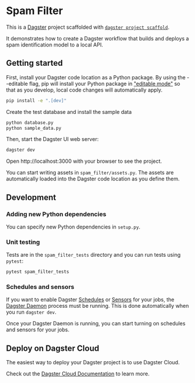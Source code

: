 # Spam Filter

This is a [Dagster](https://dagster.io/) project scaffolded with [`dagster project scaffold`](https://docs.dagster.io/getting-started/create-new-project).

It demonstrates how to create a Dagster workflow that builds and deploys a spam identification model to a local API.

## Getting started

First, install your Dagster code location as a Python package. By using the --editable flag, pip will install your Python package in ["editable mode"](https://pip.pypa.io/en/latest/topics/local-project-installs/#editable-installs) so that as you develop, local code changes will automatically apply.

```bash
pip install -e ".[dev]"
```

Create the test database and install the sample data

```bash
python database.py
python sample_data.py
```

Then, start the Dagster UI web server:

```bash
dagster dev
```

Open http://localhost:3000 with your browser to see the project.

You can start writing assets in `spam_filter/assets.py`. The assets are automatically loaded into the Dagster code location as you define them.

## Development


### Adding new Python dependencies

You can specify new Python dependencies in `setup.py`.

### Unit testing

Tests are in the `spam_filter_tests` directory and you can run tests using `pytest`:

```bash
pytest spam_filter_tests
```

### Schedules and sensors

If you want to enable Dagster [Schedules](https://docs.dagster.io/concepts/partitions-schedules-sensors/schedules) or [Sensors](https://docs.dagster.io/concepts/partitions-schedules-sensors/sensors) for your jobs, the [Dagster Daemon](https://docs.dagster.io/deployment/dagster-daemon) process must be running. This is done automatically when you run `dagster dev`.

Once your Dagster Daemon is running, you can start turning on schedules and sensors for your jobs.

## Deploy on Dagster Cloud

The easiest way to deploy your Dagster project is to use Dagster Cloud.

Check out the [Dagster Cloud Documentation](https://docs.dagster.cloud) to learn more.
